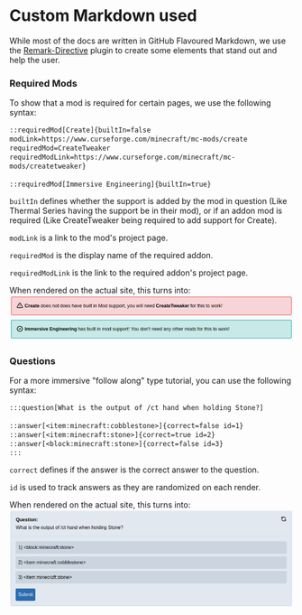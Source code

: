 # Custom Markdown used

While most of the docs are written in GitHub Flavoured Markdown, we use the [Remark-Directive](https://github.com/remarkjs/remark-directive) plugin to create some elements that stand out and help the user.

### Required Mods

To show that a mod is required for certain pages, we use the following syntax:

```
::requiredMod[Create]{builtIn=false modLink=https://www.curseforge.com/minecraft/mc-mods/create requiredMod=CreateTweaker requiredModLink=https://www.curseforge.com/minecraft/mc-mods/createtweaker}

::requiredMod[Immersive Engineering]{builtIn=true}
```

`builtIn` defines whether the support is added by the mod in question (Like Thermal Series having the support be in their mod), or if an addon mod is required (Like CreateTweaker being required to add support for Create).

`modLink` is a link to the mod's project page.

`requiredMod` is the display name of the required addon.

`requiredModLink` is the link to the required addon's project page.

When rendered on the actual site, this turns into:
![required mods](.github/requiredMod.png)


### Questions

For a more immersive "follow along" type tutorial, you can use the following syntax:

```
:::question[What is the output of /ct hand when holding Stone?]

::answer[<item:minecraft:cobblestone>]{correct=false id=1}
::answer[<item:minecraft:stone>]{correct=true id=2}
::answer[<block:minecraft:stone>]{correct=false id=3}
:::
```

`correct` defines if the answer is the correct answer to the question.

`id` is used to track answers as they are randomized on each render.

When rendered on the actual site, this turns into:
![questions](.github/question.png)